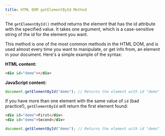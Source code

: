 ```yaml
---
title: HTML DOM getElementById Method
---
```


The `getElementById()` method returns the element that has the id attribute with the specified value. It takes one argument, which is a case-sensitive string of the id for the element you want.

This method is one of the most common methods in the HTML DOM, and is used almost every time you want to manipulate, or get info from, an element in your document. Here's a simple example of the syntax:

**HTML content:**

```html
<div id="demo"></div>
```

**JavaScript content:**

```javascript
document.getElementById("demo"); // Returns the element with id "demo"
```
If you have more than one element with the same value of `id` (bad practice!), `getElementById` will return the first element found:
```html
<div id="demo">First</div>
<div id="demo">Second</div>
```
```javascript
document.getElementById("demo"); // Returns the element with id "demo" containing 'First'
```
